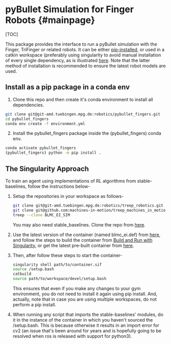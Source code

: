 # pyBullet Simulation for Finger Robots {#mainpage}

[TOC]

This package provides the interface to run a pyBullet simulation with the
Finger, TriFinger or related robots. It can be either [pip-installed](#install-as-a-pip-package-in-a-conda-env),
or used in a catkin workspace (preferably using singularity to avoid manual installation
of every single dependency, as is illustrated [here](#the-singularity-approach). Note that the latter method
of installation is recommended to ensure the latest robot models are used.

## Install as a pip package in a conda env

1. Clone this repo and then create it's conda environment to install all dependencies.

  ```bash
  git clone git@git-amd.tuebingen.mpg.de:robotics/pybullet_fingers.git
  cd pybullet_fingers
  conda env create -f environment.yml
  ```

2. Install the pybullet_fingers package inside the (pybullet_fingers) conda env.

  ```bash
  conda activate pybullet_fingers
  (pybullet_fingers) python -m pip install .
  ```

## The Singularity Approach

To train an agent using implementations of RL algorithms from stable-baselines, follow the instructions below-

  1. Setup the repositories in your workspace as follows-

      ```bash
      git clone git@git-amd.tuebingen.mpg.de:robotics/treep_robotics.git
      git clone git@github.com:machines-in-motion/treep_machines_in_motion.git
      treep --clone BLMC_EI_SIM
      ```

      You may also need stable_baselines. Clone the repo from [here](https://git-amd.tuebingen.mpg.de/sjoshi/stable-baselines/).

  2. Use the latest version of the container (named blmc_ei.def) from [here](https://git-amd.tuebingen.mpg.de/robotics/blmc_ei_singularity), and follow the steps to build the container from [Build and Run with Singularity](https://atlas.is.localnet/confluence/pages/viewpage.action?spaceKey=AMDW&title=Build+and+Run+with+Singularity), or get the latest pre-built container from [here](https://nextcloud.tuebingen.mpg.de/index.php/s/Jn5qX7NnTqJxopJ).

  3. Then, after follow these steps to start the container-

      ```bash
      singularity shell path/to/container.sif
      source /setup.bash
      catbuild
      source path/to/workspace/devel/setup.bash
      ```
  
      This ensures that even if you make any changes to your gym environment, you do not need to install it again using pip install. And, actually, note that in case you are using multiple workspaces, do not perform a pip install.

  4. When running any script that imports the stable-baselines' modules, do it in the instance of the container in which you haven't sourced the /setup.bash. This is because otherwise it results in an import error for cv2 (an issue that's been around for years and is hopefully going to be resolved when ros is released with support for python3).
